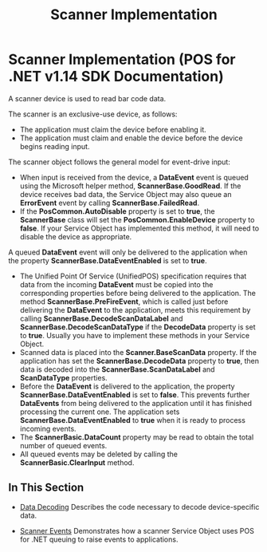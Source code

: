 ﻿---
title: Scanner Implementation
description: Scanner Implementation (POS for .NET v1.14 SDK Documentation)
ms.date: 03/03/2014
ms.topic: how-to
ms.custom: "pos-restored-from-archive"
---

# Scanner Implementation (POS for .NET v1.14 SDK Documentation)

A scanner device is used to read bar code data.

The scanner is an exclusive-use device, as follows:

- The application must claim the device before enabling it.
- The application must claim and enable the device before the device begins reading input.

The scanner object follows the general model for event-drive input:

- When input is received from the device, a **DataEvent** event is queued using the Microsoft helper method, **ScannerBase.GoodRead**. If the device receives bad data, the Service Object may also queue an **ErrorEvent** event by calling **ScannerBase.FailedRead**.
- If the **PosCommon.AutoDisable** property is set to **true**, the **ScannerBase** class will set the **PosCommon.EnableDevice** property to **false**. If your Service Object has implemented this method, it will need to disable the device as appropriate.

A queued **DataEvent** event will only be delivered to the application when the property **ScannerBase.DataEventEnabled** is set to **true**.

- The Unified Point Of Service (UnifiedPOS) specification requires that data from the incoming **DataEvent** must be copied into the corresponding properties before being delivered to the application. The method **ScannerBase.PreFireEvent**, which is called just before delivering the **DataEvent** to the application, meets this requirement by calling **ScannerBase.DecodeScanDataLabel** and **ScannerBase.DecodeScanDataType** if the **DecodeData** property is set to **true**. Usually you have to implement these methods in your Service Object.
- Scanned data is placed into the **Scanner.BaseScanData** property. If the application has set the **ScannerBase.DecodeData** property to **true**, then data is decoded into the **ScannerBase.ScanDataLabel** and **ScanDataType** properties.
- Before the **DataEvent** is delivered to the application, the property **ScannerBase.DataEventEnabled** is set to **false**. This prevents further **DataEvents** from being delivered to the application until it has finished processing the current one. The application sets **ScannerBase.DataEventEnabled** to **true** when it is ready to process incoming events.
- The **ScannerBasic.DataCount** property may be read to obtain the total number of queued events.
- All queued events may be deleted by calling the **ScannerBasic.ClearInput** method.

## In This Section

- [Data Decoding](data-decoding.md)
    Describes the code necessary to decode device-specific data.

- [Scanner Events](scanner-events.md)
    Demonstrates how a scanner Service Object uses POS for .NET queuing to raise events to applications.
